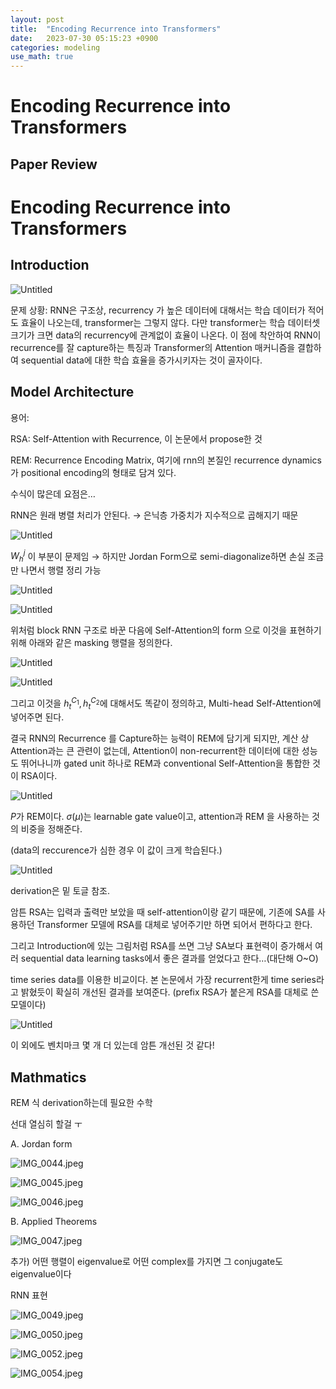 ```yaml
---
layout: post
title:  "Encoding Recurrence into Transformers"
date:   2023-07-30 05:15:23 +0900
categories: modeling
use_math: true
---
```


# Encoding Recurrence into Transformers



## Paper Review

# Encoding Recurrence into Transformers

## [](https://openreview.net/pdf?id=7YfHla7IxBJ)

## Introduction

![Untitled](https://agency301.github.io/assets/img/data2vec,-A-General-Framework-for-Self-supervised-Learning-in-Speech-Vision-and-Language/Untitled.png)

문제 상황: RNN은 구조상, recurrency 가 높은 데이터에 대해서는 학습 데이터가 적어도 효율이 나오는데, transformer는 그렇지 않다. 다만 transformer는 학습 데이터셋 크기가 크면 data의 recurrency에 관계없이 효율이 나온다. 이 점에 착안하여 RNN이 recurrence를 잘 capture하는 특징과 Transformer의 Attention 매커니즘을 결합하여 sequential data에 대한 학습 효율을 증가시키자는 것이 골자이다.

## Model Architecture

용어:

RSA: Self-Attention with Recurrence, 이 논문에서 propose한 것

REM: Recurrence Encoding Matrix, 여기에 rnn의 본질인 recurrence dynamics가 positional encoding의 형태로 담겨 있다.

수식이 많은데 요점은…

RNN은 원래 병렬 처리가 안된다. → 은닉층 가중치가 지수적으로 곱해지기 때문

![Untitled](https://agency301.github.io/assets/img/data2vec,-A-General-Framework-for-Self-supervised-Learning-in-Speech-Vision-and-Language/Untitled%201.png)

$W^{j}_{h}$ 이 부분이 문제임 → 하지만 Jordan Form으로 semi-diagonalize하면 손실 조금만 나면서 행렬 정리 가능

![Untitled](https://agency301.github.io/assets/img/data2vec,-A-General-Framework-for-Self-supervised-Learning-in-Speech-Vision-and-Language/Untitled%202.png)

![Untitled](https://agency301.github.io/assets/img/data2vec,-A-General-Framework-for-Self-supervised-Learning-in-Speech-Vision-and-Language/Untitled%203.png)

위처럼 block RNN 구조로 바꾼 다음에 Self-Attention의 form 으로 이것을 표현하기 위해 아래와 같은 masking 행렬을 정의한다.

![Untitled](https://agency301.github.io/assets/img/data2vec,-A-General-Framework-for-Self-supervised-Learning-in-Speech-Vision-and-Language/Untitled%204.png)

![Untitled](https://agency301.github.io/assets/img/data2vec,-A-General-Framework-for-Self-supervised-Learning-in-Speech-Vision-and-Language/Untitled%205.png)

그리고 이것을 $h^{C_1}_{t}, h^{C_2}_{t}$에 대해서도 똑같이 정의하고, Multi-head Self-Attention에 넣어주면 된다.

결국 RNN의 Recurrence 를 Capture하는 능력이 REM에 담기게 되지만, 계산 상 Attention과는 큰 관련이 없는데, Attention이 non-recurrent한 데이터에 대한 성능도 뛰어나니까 gated unit 하나로 REM과 conventional Self-Attention을 통합한 것이 RSA이다.

![Untitled](https://agency301.github.io/assets/img/data2vec,-A-General-Framework-for-Self-supervised-Learning-in-Speech-Vision-and-Language/Untitled%206.png)

$P$가 REM이다. $\sigma(\mu)$는 learnable gate value이고, attention과 REM 을 사용하는 것의 비중을 정해준다.

(data의 reccurence가 심한 경우 이 값이 크게 학습된다.)

![Untitled](https://agency301.github.io/assets/img/data2vec,-A-General-Framework-for-Self-supervised-Learning-in-Speech-Vision-and-Language/Untitled%207.png)

derivation은 밑 토글 참조.

암튼 RSA는 입력과 출력만 보았을 때 self-attention이랑 같기 때문에, 기존에 SA를 사용하던 Transformer 모델에 RSA를 대체로 넣어주기만 하면 되어서 편하다고 한다.

그리고 Introduction에 있는 그림처럼 RSA를 쓰면 그냥 SA보다 표현력이 증가해서 여러 sequential data learning tasks에서 좋은 결과를 얻었다고 한다…(대단해 O~O)

time series data를 이용한 비교이다. 본 논문에서 가장 recurrent한게 time series라고 밝혔듯이 확실히 개선된 결과를 보여준다. (prefix RSA가 붙은게 RSA를 대체로 쓴 모델이다)

![Untitled](https://agency301.github.io/assets/img/data2vec,-A-General-Framework-for-Self-supervised-Learning-in-Speech-Vision-and-Language/Untitled%208.png)

이 외에도 벤치마크 몇 개 더 있는데 암튼 개선된 것 같다!

## Mathmatics

REM 식 derivation하는데 필요한 수학

선대 열심히 할걸 ㅜ

A. Jordan form

![IMG_0044.jpeg](https://agency301.github.io/assets/img/data2vec,-A-General-Framework-for-Self-supervised-Learning-in-Speech-Vision-and-Language/IMG_0044.jpeg)

![IMG_0045.jpeg](https://agency301.github.io/assets/img/data2vec,-A-General-Framework-for-Self-supervised-Learning-in-Speech-Vision-and-Language/IMG_0045.jpeg)

![IMG_0046.jpeg](https://agency301.github.io/assets/img/data2vec,-A-General-Framework-for-Self-supervised-Learning-in-Speech-Vision-and-Language/IMG_0046.jpeg)

B. Applied Theorems

![IMG_0047.jpeg](https://agency301.github.io/assets/img/data2vec,-A-General-Framework-for-Self-supervised-Learning-in-Speech-Vision-and-Language/IMG_0047.jpeg)

추가) 어떤 행렬이 eigenvalue로 어떤 complex를 가지면 그 conjugate도 eigenvalue이다

RNN 표현

![IMG_0049.jpeg](https://agency301.github.io/assets/img/data2vec,-A-General-Framework-for-Self-supervised-Learning-in-Speech-Vision-and-Language/IMG_0049.jpeg)

![IMG_0050.jpeg](https://agency301.github.io/assets/img/data2vec,-A-General-Framework-for-Self-supervised-Learning-in-Speech-Vision-and-Language/IMG_0050.jpeg)

![IMG_0052.jpeg](https://agency301.github.io/assets/img/data2vec,-A-General-Framework-for-Self-supervised-Learning-in-Speech-Vision-and-Language/IMG_0052.jpeg)

![IMG_0054.jpeg](https://agency301.github.io/assets/img/data2vec,-A-General-Framework-for-Self-supervised-Learning-in-Speech-Vision-and-Language/IMG_0054.jpeg)